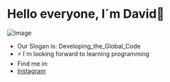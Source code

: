 # Hello everyone, I´m David👋

 ![Image](https://github.com/user-attachments/assets/49050b25-bce5-415e-8520-671215bded5b)

- Our Slogan is: Developing_the_Global_Code
- ⚡ I´m looking forward to learning programming
- Find me in:
- [Instagram](https://www.instagram.com/david_guerrero_cata/)
